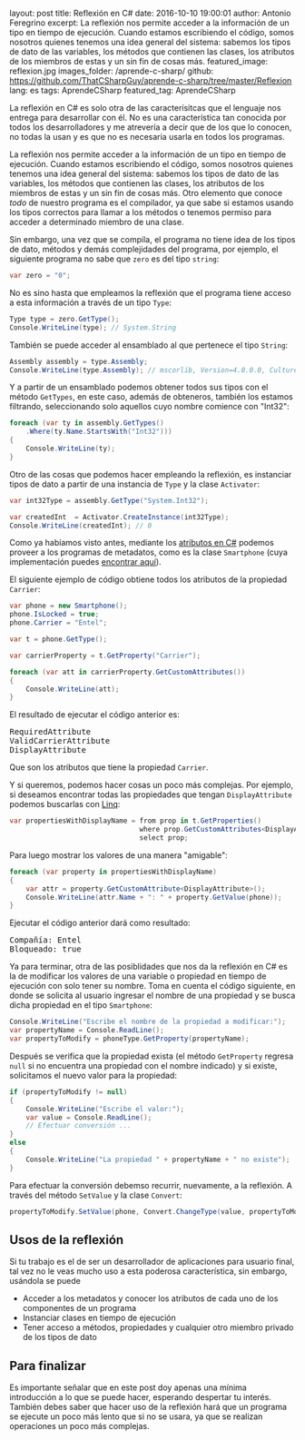layout: post
title: Reflexión en C#
date: 2016-10-10 19:00:01
author: Antonio Feregrino
excerpt: La reflexión nos permite acceder a la información de un tipo en tiempo de ejecución. Cuando estamos escribiendo el código, somos nosotros quienes tenemos una idea general del sistema&#58; sabemos los tipos de dato de las variables, los métodos que contienen las clases, los atributos de los miembros de estas y un sin fin de cosas más.
featured_image: reflexion.jpg
images_folder: /aprende-c-sharp/
github: https://github.com/ThatCSharpGuy/aprende-c-sharp/tree/master/Reflexion
lang: es
tags: AprendeCSharp
featured_tag: AprendeCSharp

La reflexión en C# es solo otra de las caracterísitcas que el lenguaje nos entrega para desarrollar con él. No es una característica tan conocida por todos los desarrolladores y me atrevería a decir que de los que lo conocen, no todas la usan y es que no es necesaria usarla en todos los programas.

La reflexión nos permite acceder a la información de un tipo en tiempo de ejecución. Cuando estamos escribiendo el código, somos nosotros quienes tenemos una idea general del sistema: sabemos los tipos de dato de las variables, los métodos que contienen las clases, los atributos de los miembros de estas y un sin fin de cosas más. Otro elemento que conoce *todo* de nuestro programa es el compilador, ya que sabe si estamos usando los tipos correctos para llamar a los métodos o tenemos permiso para acceder a determinado miembro de una clase.

Sin embargo, una vez que se compila, el programa no tiene idea de los tipos de dato, métodos y demás complejidades del programa, por ejemplo, el siguiente programa no sabe que `zero` es del tipo `string`:

```csharp  
var zero = "0";
```  

No es sino hasta que empleamos la reflexión que el programa tiene acceso a esta información a través de un tipo `Type`:  

```csharp  
Type type = zero.GetType();
Console.WriteLine(type); // System.String
```  

También se puede acceder al ensamblado al que pertenece el tipo `String`:

```csharp  
Assembly assembly = type.Assembly;
Console.WriteLine(type.Assembly); // mscorlib, Version=4.0.0.0, Culture=neutral, PublicKeyToken=b77a5c561934e089
```  

Y a partir de un ensamblado podemos obtener todos sus tipos con el método `GetTypes`, en este caso, además de obteneros, también los estamos filtrando, seleccionando solo aquellos cuyo nombre comience con "Int32":

```csharp  
foreach (var ty in assembly.GetTypes()
    .Where(ty.Name.StartsWith("Int32")))
{
    Console.WriteLine(ty);
}
```  

Otro de las cosas que podemos hacer empleando la reflexión, es instanciar tipos de dato a partir de una instancia de `Type` y la clase `Activator`:

```csharp  
var int32Type = assembly.GetType("System.Int32");

var createdInt  = Activator.CreateInstance(int32Type);
Console.WriteLine(createdInt); // 0
```  

Como ya habíamos visto antes, mediante los <a href="../atributos-c-sharp" target="_blank">atributos en C#</a> podemos proveer a los programas de metadatos, como es la clase `Smartphone` (cuya implementación puedes <a href="https://github.com/ThatCSharpGuy/aprende-c-sharp/blob/master/Reflexion/Smartphone.cs#L10" target="_blank">encontrar aquí</a>). 

El siguiente ejemplo de código obtiene todos los atributos de la propiedad `Carrier`:

```csharp  
var phone = new Smartphone();
phone.IsLocked = true;
phone.Carrier = "Entel";

var t = phone.GetType();

var carrierProperty = t.GetProperty("Carrier");

foreach (var att in carrierProperty.GetCustomAttributes())
{
    Console.WriteLine(att);
}
```  

El resultado de ejecutar el código anterior es:  

<pre>
RequiredAttribute
ValidCarrierAttribute
DisplayAttribute
</pre>

Que son los atributos que tiene la propiedad `Carrier`.

Y si queremos, podemos hacer cosas un poco más complejas. Por ejemplo, si deseamos encontrar todas las propiedades que tengan `DisplayAttribute` podemos buscarlas con <a href="../linq-en-c-sharp">Linq</a>:

```csharp  
var propertiesWithDisplayName = from prop in t.GetProperties()
                                where prop.GetCustomAttributes<DisplayAttribute>().Any()
                                select prop;
```  

Para luego mostrar los valores de una manera "amigable":

```csharp  
foreach (var property in propertiesWithDisplayName)
{
    var attr = property.GetCustomAttribute<DisplayAttribute>();
    Console.WriteLine(attr.Name + ": " + property.GetValue(phone));
}
```  

Ejecutar el código anterior dará como resultado:

<pre>
Compañía: Entel
Bloqueado: true
</pre>  

Ya para terminar, otra de las posiblidades que nos da la reflexión en C# es la de modificar los valores de una variable o propiedad en tiempo de ejecución con solo tener su nombre. Toma en cuenta el código siguiente, en donde se solicita al usuario ingresar el nombre de una propiedad y se busca dicha propiedad en el tipo `Smartphone`:

```csharp  
Console.WriteLine("Escribe el nombre de la propiedad a modificar:");
var propertyName = Console.ReadLine();
var propertyToModify = phoneType.GetProperty(propertyName);
```  

Después se verifica que la propiedad exista (el método `GetProperty` regresa `null` si no encuentra una propiedad con el nombre indicado) y si existe, solicitamos el nuevo valor para la propiedad:

```csharp  
if (propertyToModify != null)
{
    Console.WriteLine("Escribe el valor:");
    var value = Console.ReadLine();
    // Efectuar conversión ... 
}
else
{
    Console.WriteLine("La propiedad " + propertyName + " no existe");
}
```  

Para efectuar la conversión debemso recurrir, nuevamente, a la reflexión. A través del método `SetValue` y la clase `Convert`: 

```csharp  
propertyToModify.SetValue(phone, Convert.ChangeType(value, propertyToModify.PropertyType));
```  

## Usos de la reflexión
Si tu trabajo es el de ser un desarrollador de aplicaciones para usuario final, tal vez no le veas mucho uso a esta poderosa característica, sin embargo, usándola se puede

 - Acceder a los metadatos y conocer los atributos de cada uno de los componentes de un programa  
 - Instanciar clases en tiempo de ejecución  
 - Tener acceso a métodos, propiedades y cualquier otro miembro privado de los tipos de dato  

## Para finalizar  
Es importante señalar que en este post doy apenas una mínima introducción a lo que se puede hacer, esperando despertar tu interés. También debes saber que hacer uso de la reflexión hará que un programa se ejecute un poco más lento que si no se usara, ya que se realizan operaciones un poco más complejas.  
